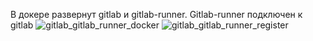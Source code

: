 В докере развернут gitlab и gitlab-runner. Gitlab-runner подключен к gitlab
![gitlab_gitlab_runner_docker](https://user-images.githubusercontent.com/35266335/174498910-9a754637-fb6b-46fc-afaf-b65bf577960f.PNG)
![gitlab_gitlab_runner_register](https://user-images.githubusercontent.com/35266335/174498920-078cfb95-5f07-4f4b-9b9e-29fe483c663c.PNG)
